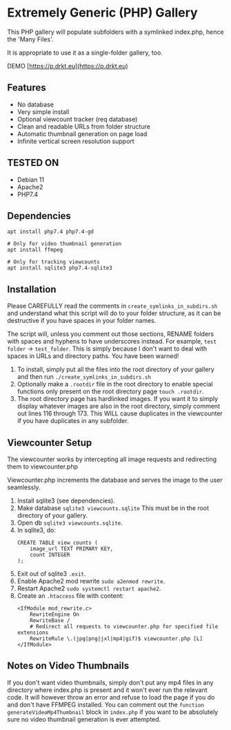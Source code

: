 # Extremely Generic (PHP) Gallery

This PHP gallery will populate subfolders with a symlinked index.php, hence the 'Many Files'.

It is appropriate to use it as a single-folder gallery, too.

DEMO [https://p.drkt.eu](https://p.drkt.eu)

## Features
- No database
- Very simple install
- Optional viewcount tracker (req database)
- Clean and readable URLs from folder structure
- Automatic thumbnail generation on page load
- Infinite vertical screen resolution support

## TESTED ON
- Debian 11
- Apache2
- PHP7.4

## Dependencies
```
apt install php7.4 php7.4-gd

# Only for video thumbnail generation
apt install ffmpeg

# Only for tracking viewcounts
apt install sqlite3 php7.4-sqlite3
```

## Installation
Please CAREFULLY read the comments in `create_symlinks_in_subdirs.sh` and understand what this script will do to your folder structure, as it can be destructive if you have spaces in your folder names.

The script will, unless you comment out those sections, RENAME folders with spaces and hyphens to have underscores instead. For example, `test folder` -> `test_folder`. This is simply because I don't want to deal with spaces in URLs and directory paths. You have been warned!

1. To install, simply put all the files into the root directory of your gallery and then run `./create_symlinks_in_subdirs.sh`
2. Optionally make a `.rootdir` file in the root directory to enable special functions only present on the root directory page `touch .rootdir`.
3. The root directory page has hardlinked images. If you want it to simply display whatever images are also in the root directory, simply comment out lines 116 through 173. This WILL cause duplicates in the viewcounter if you have duplicates in any subfolder.

## Viewcounter Setup
The viewcounter works by intercepting all image requests and redirecting them to viewcounter.php

Viewcounter.php increments the database and serves the image to the user seamlessly.

1. Install sqlite3 (see dependencies).
2. Make database `sqlite3 viewcounts.sqlite` This must be in the root directory of your gallery.
3. Open db `sqlite3 viewcounts.sqlite`.
4. In sqlite3, do:
   ```
   CREATE TABLE view_counts (
       image_url TEXT PRIMARY KEY,
       count INTEGER
   );
   ```
5. Exit out of sqlite3 `.exit`.
6. Enable Apache2 mod rewrite `sudo a2enmod rewrite`.
7. Restart Apache2 `sudo systemctl restart apache2`.
8. Create an `.htaccess` file with content:
   ```
   <IfModule mod_rewrite.c>
       RewriteEngine On
       RewriteBase /
       # Redirect all requests to viewcounter.php for specified file extensions
       RewriteRule \.(jpg|png|jxl|mp4|gif)$ viewcounter.php [L]
   </IfModule>
   ```

## Notes on Video Thumbnails
If you don't want video thumbnails, simply don't put any mp4 files in any directory where index.php is present and it won't ever run the relevant code.
It will however throw an error and refuse to load the page if you do and don't have FFMPEG installed.
You can comment out the `function generateVideoMp4Thumbnail` block in `index.php` if you want to be absolutely sure no video thumbnail generation is ever attempted.
